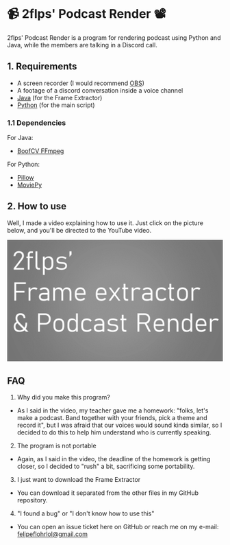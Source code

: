 # :video_camera: 2flps' Podcast Render :film_projector:

2flps' Podcast Render is a program for rendering podcast using Python and Java, while the members are talking in a Discord call.

## 1. Requirements

- A screen recorder (I would recommend [OBS](https://obsproject.com/welcome))
- A footage of a discord conversation inside a voice channel
- [Java](https://www.java.com/) (for the Frame Extractor)
- [Python](https://www.python.org/) (for the main script)

### 1.1 Dependencies

For Java:
- [BoofCV FFmpeg](https://mvnrepository.com/artifact/org.boofcv/boofcv-ffmpeg/0.38)

For Python:
- [Pillow](https://pypi.org/project/Pillow/)
- [MoviePy](https://pypi.org/project/moviepy/)

## 2. How to use

Well, I made a video explaining how to use it. Just click on the picture below, and you'll be directed to the YouTube video.

<a href="https://www.youtube.com/watch?v=qq0Qatx0I54"><img src="READMEFiles/thumb.png"></a>

## FAQ

1. Why did you make this program?
- As I said in the video, my teacher gave me a homework: "folks, let's make a podcast. Band together with your friends, pick a theme and record it", but I was afraid that our voices would sound kinda similar, so I decided to do this to help him understand who is currently speaking.
2. The program is not portable
- Again, as I said in the video, the deadline of the homework is getting closer, so I decided to "rush" a bit, sacrificing some portability.
3. I just want to download the Frame Extractor
- You can download it separated from the other files in my GitHub repository.
4. "I found a bug" or "I don't know how to use this"
- You can open an issue ticket here on GitHub or reach me on my e-mail: felipeflohrlol@gmail.com